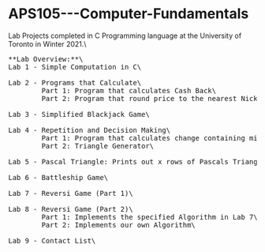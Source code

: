 # APS105---Computer-Fundamentals
Lab Projects completed in C Programming language at the University of Toronto in Winter 2021.\
<pre>
**Lab Overview:**\
Lab 1 - Simple Computation in C\

Lab 2 - Programs that Calculate\
        Part 1: Program that calculates Cash Back\
        Part 2: Program that round price to the nearest Nickel\
        
Lab 3 - Simplified Blackjack Game\

Lab 4 - Repetition and Decision Making\
        Part 1: Program that calculates change containing minimum number of coins required\
        Part 2: Triangle Generator\
        
Lab 5 - Pascal Triangle: Prints out x rows of Pascals Triangle\

Lab 6 - Battleship Game\

Lab 7 - Reversi Game (Part 1)\

Lab 8 - Reversi Game (Part 2)\
        Part 1: Implements the specified Algorithm in Lab 7\
        Part 2: Implements our own Algorithm\
        
Lab 9 - Contact List\
<pre>
